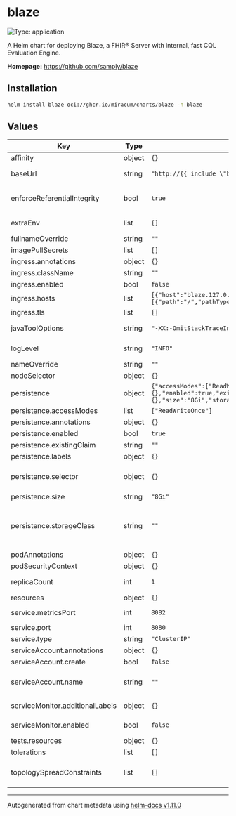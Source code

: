 # blaze

![Type: application](https://img.shields.io/badge/Type-application-informational?style=flat-square)

A Helm chart for deploying Blaze, a FHIR® Server with internal, fast CQL Evaluation Engine.

**Homepage:** <https://github.com/samply/blaze>

## Installation

```sh
helm install blaze oci://ghcr.io/miracum/charts/blaze -n blaze
```

## Values

| Key                             | Type   | Default                                                                                                                                         | Description                                                                                                                                                                                                                                                           |
| ------------------------------- | ------ | ----------------------------------------------------------------------------------------------------------------------------------------------- | --------------------------------------------------------------------------------------------------------------------------------------------------------------------------------------------------------------------------------------------------------------------- |
| affinity                        | object | `{}`                                                                                                                                            | pod affinity                                                                                                                                                                                                                                                          |
| baseUrl                         | string | `"http://{{ include \"blaze.fullname\" . }}:{{ .Values.service.port }}"`                                                                        | set the server base URL. Evaluated as a template. Equivalent to setting the `BASE_URL` environment variable.                                                                                                                                                          |
| enforceReferentialIntegrity     | bool   | `true`                                                                                                                                          | whether referential integrity should be enforced. Equivalent to setting the `ENFORCE_REFERENTIAL_INTEGRITY` environment variable.                                                                                                                                     |
| extraEnv                        | list   | `[]`                                                                                                                                            | extra environment variables to set on the blaze server container                                                                                                                                                                                                      |
| fullnameOverride                | string | `""`                                                                                                                                            | override the full release name                                                                                                                                                                                                                                        |
| imagePullSecrets                | list   | `[]`                                                                                                                                            | image pull secrets used by the main deployment container                                                                                                                                                                                                              |
| ingress.annotations             | object | `{}`                                                                                                                                            | extra annotations to apply to the Ingress resource                                                                                                                                                                                                                    |
| ingress.className               | string | `""`                                                                                                                                            | ingressClassName to use                                                                                                                                                                                                                                               |
| ingress.enabled                 | bool   | `false`                                                                                                                                         | create an Ingress for the application                                                                                                                                                                                                                                 |
| ingress.hosts                   | list   | `[{"host":"blaze.127.0.0.1.nip.io","paths":[{"path":"/","pathType":"ImplementationSpecific","portName":"http"}]}]`                              | list of ingress hosts                                                                                                                                                                                                                                                 |
| ingress.tls                     | list   | `[]`                                                                                                                                            | TLS configuration                                                                                                                                                                                                                                                     |
| javaToolOptions                 | string | `"-XX:-OmitStackTraceInFastThrow"`                                                                                                              | sets the value for the `JAVA_TOOL_OPTIONS` environment variable.                                                                                                                                                                                                      |
| logLevel                        | string | `"INFO"`                                                                                                                                        | the log level to set. Equivalent to setting the `LOG_LEVEL` environment variable.                                                                                                                                                                                     |
| nameOverride                    | string | `""`                                                                                                                                            | override the release name                                                                                                                                                                                                                                             |
| nodeSelector                    | object | `{}`                                                                                                                                            | pod node selector                                                                                                                                                                                                                                                     |
| persistence                     | object | `{"accessModes":["ReadWriteOnce"],"annotations":{},"enabled":true,"existingClaim":"","labels":{},"selector":{},"size":"8Gi","storageClass":""}` | configuration for the server persistence                                                                                                                                                                                                                              |
| persistence.accessModes         | list   | `["ReadWriteOnce"]`                                                                                                                             | PVC Access Mode for data volume                                                                                                                                                                                                                                       |
| persistence.annotations         | object | `{}`                                                                                                                                            | annotations for the PVC                                                                                                                                                                                                                                               |
| persistence.enabled             | bool   | `true`                                                                                                                                          | enable data persistence using PVC                                                                                                                                                                                                                                     |
| persistence.existingClaim       | string | `""`                                                                                                                                            | name of an existing PVC to use                                                                                                                                                                                                                                        |
| persistence.labels              | object | `{}`                                                                                                                                            | labels for the PVC                                                                                                                                                                                                                                                    |
| persistence.selector            | object | `{}`                                                                                                                                            | selector to match an existing Persistent Volume (this value is evaluated as a template) selector: matchLabels: app: my-app                                                                                                                                            |
| persistence.size                | string | `"8Gi"`                                                                                                                                         | PVC Storage Request for volume                                                                                                                                                                                                                                        |
| persistence.storageClass        | string | `""`                                                                                                                                            | PVC Storage Class for data volume If defined, storageClassName: <storageClass> If set to "-", storageClassName: "", which disables dynamic provisioning If undefined (the default) or set to null, no storageClassName spec is set, choosing the default provisioner. |
| podAnnotations                  | object | `{}`                                                                                                                                            | annotations to set on the main deployment's pod                                                                                                                                                                                                                       |
| podSecurityContext              | object | `{}`                                                                                                                                            | the pod security context                                                                                                                                                                                                                                              |
| replicaCount                    | int    | `1`                                                                                                                                             | number of replicas. ⚠️ Blaze does not support running with multiple replicas.                                                                                                                                                                                         |
| resources                       | object | `{}`                                                                                                                                            | resource limits and requests                                                                                                                                                                                                                                          |
| service.metricsPort             | int    | `8082`                                                                                                                                          | the port exposed on the service to access metrics on `/metrics`                                                                                                                                                                                                       |
| service.port                    | int    | `8080`                                                                                                                                          | the port for the main endpoint                                                                                                                                                                                                                                        |
| service.type                    | string | `"ClusterIP"`                                                                                                                                   | the type of service                                                                                                                                                                                                                                                   |
| serviceAccount.annotations      | object | `{}`                                                                                                                                            | Annotations to add to the service account                                                                                                                                                                                                                             |
| serviceAccount.create           | bool   | `false`                                                                                                                                         | Specifies whether a service account should be created.                                                                                                                                                                                                                |
| serviceAccount.name             | string | `""`                                                                                                                                            | The name of the service account to use. If not set and create is true, a name is generated using the fullname template                                                                                                                                                |
| serviceMonitor.additionalLabels | object | `{}`                                                                                                                                            | additional labels to apply to the ServiceMonitor object, e.g. `release: prometheus`                                                                                                                                                                                   |
| serviceMonitor.enabled          | bool   | `false`                                                                                                                                         | if enabled, creates a ServiceMonitor instance for Prometheus Operator-based monitoring                                                                                                                                                                                |
| tests.resources                 | object | `{}`                                                                                                                                            | configure the test pods resource requests and limits                                                                                                                                                                                                                  |
| tolerations                     | list   | `[]`                                                                                                                                            | pod tolerations                                                                                                                                                                                                                                                       |
| topologySpreadConstraints       | list   | `[]`                                                                                                                                            | pod topology spread configuration see: <https://kubernetes.io/docs/concepts/workloads/pods/pod-topology-spread-constraints/#api>                                                                                                                                      |

---

Autogenerated from chart metadata using [helm-docs v1.11.0](https://github.com/norwoodj/helm-docs/releases/v1.11.0)
